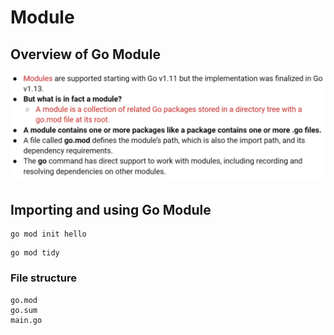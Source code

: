 # Module 

## Overview of Go Module

![](01.01.png)

## Importing and using Go Module

```
go mod init hello
```

```
go mod tidy
```

### File structure

```
go.mod
go.sum
main.go
```